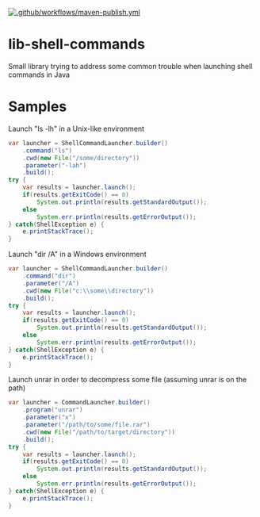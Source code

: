 [![.github/workflows/maven-publish.yml](https://github.com/jorgeb1980/lib-shell-commands/actions/workflows/maven-publish.yml/badge.svg)](https://github.com/jorgeb1980/lib-shell-commands/actions/workflows/maven-publish.yml)

# lib-shell-commands
Small library trying to address some common trouble when launching shell commands in Java

# Samples

Launch "ls -lh" in a Unix-like environment
```java
var launcher = ShellCommandLauncher.builder()
    .command("ls")
    .cwd(new File("/some/directory"))
    .parameter("-lah")
    .build();
try {
    var results = launcher.launch();
    if(results.getExitCode() == 0)
        System.out.println(results.getStandardOutput());
    else
        System.err.println(results.getErrorOutput());
} catch(ShellException e) {
    e.printStackTrace();
}
```

Launch "dir /A" in a Windows environment
```java
var launcher = ShellCommandLauncher.builder()
    .command("dir")
    .parameter("/A")
    .cwd(new File("c:\\some\\directory"))
    .build();
try {
    var results = launcher.launch();
    if(results.getExitCode() == 0)
        System.out.println(results.getStandardOutput());
    else
        System.err.println(results.getErrorOutput());
} catch(ShellException e) {
    e.printStackTrace();
}
```

Launch unrar in order to decompress some file (assuming unrar is on the path)
```java
var launcher = CommandLauncher.builder()
    .program("unrar")
    .parameter("x")
    .parameter("/path/to/some/file.rar")
    .cwd(new File("/path/to/target/directory"))
    .build();
try {
    var results = launcher.launch();
    if(results.getExitCode() == 0)
        System.out.println(results.getStandardOutput());
    else
        System.err.println(results.getErrorOutput());
} catch(ShellException e) {
    e.printStackTrace();
}
```